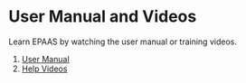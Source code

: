 <!-- add-breadcrumbs -->
# User Manual and Videos

Learn EPAAS by watching the user manual or training videos.

1. [User Manual](/docs/user/manual)
1. [Help Videos](/docs/user/videos/learn)
